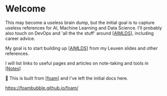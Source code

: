 # Welcome

This may become a useless brain dump, but the initial goal is to capture useless references for AI, Machine Learning and Data Science. I'll probably also touch on DevOps and 'all the the stuff' around [[AIMLDS]], including career advice. 

My goal is to start building up [[AIMLDS]] from my Leuven slides and other references.

I will list links to useful pages and articles on note-taking and tools in [[Notes]]

👋 This is built from [[foam]] and I've left the initial docs here.

https://foambubble.github.io/foam/

[//begin]: # "Autogenerated link references for markdown compatibility"
[AIMLDS]: AIMLDS "AI ML DS"
[Notes]: Notes "Notes"
[foam]: foam "Foam"
[//end]: # "Autogenerated link references"
